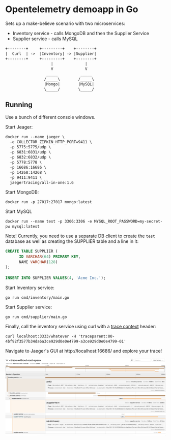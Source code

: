 # Opentelemetry demoapp in Go

Sets up a make-believe scenario with two microservices:

* Inventory service - calls MongoDB and then the Supplier Service
* Supplier service - calls MySQL

```
+--------+     +---------+    +--------+    
|  Curl  | ->  |Inventory| -> |Supplier|
+--------+     +---------+    +--------+
                    |              |
                    V              V
                  _____          _____   
                 /_____\        /_____\  
                 |Mongo|        |MySQL|  
                 \_____/        \_____/  
```

## Running
Use a bunch of different console windows.

Start Jeager:
```
docker run --name jaeger \
  -e COLLECTOR_ZIPKIN_HTTP_PORT=9411 \
  -p 5775:5775/udp \
  -p 6831:6831/udp \
  -p 6832:6832/udp \
  -p 5778:5778 \
  -p 16686:16686 \
  -p 14268:14268 \
  -p 9411:9411 \
  jaegertracing/all-in-one:1.6
```

Start MongoDB:
```
docker run -p 27017:27017 mongo:latest
```

Start MySQL
```
docker run --name test -p 3306:3306 -e MYSQL_ROOT_PASSWORD=my-secret-pw mysql:latest
```

Note! Currently, you need to use a separate DB client to create the `test` database as well as creating the SUPPLIER table and a line in it:
```sql
CREATE TABLE SUPPLIER (
      ID VARCHAR(64) PRIMARY KEY,
      NAME VARCHAR(128)
);

INSERT INTO SUPPLIER VALUES(4, 'Acme Inc.');
```

Start Inventory service:
```
go run cmd/inventory/main.go 
```

Start Supplier service:
```
go run cmd/supplier/main.go
```

Finally, call the inventory service using curl with a [trace context](https://www.w3.org/TR/trace-context/#traceparent-header-field-values) header:

```
curl localhost:3333/whatever -H 'traceparent:00-4bf92f3577b34da6a3ce929d0e0e4799-a3ce929d0e0e4799-01'
```

Navigate to Jaeger's GUI at http://localhost:16686/ and explore your trace!

![img](example-trace.png)